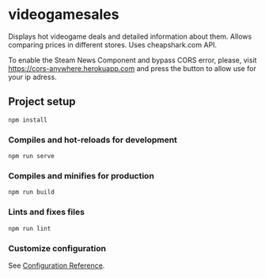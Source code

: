 # videogamesales
Displays hot videogame deals and detailed information about them. Allows comparing prices in different stores. Uses cheapshark.com API.

To enable the Steam News Component and bypass CORS error, please, visit https://cors-anywhere.herokuapp.com and press the button to allow use for your ip adress.

## Project setup
```
npm install
```

### Compiles and hot-reloads for development
```
npm run serve
```

### Compiles and minifies for production
```
npm run build
```

### Lints and fixes files
```
npm run lint
```

### Customize configuration
See [Configuration Reference](https://cli.vuejs.org/config/).
